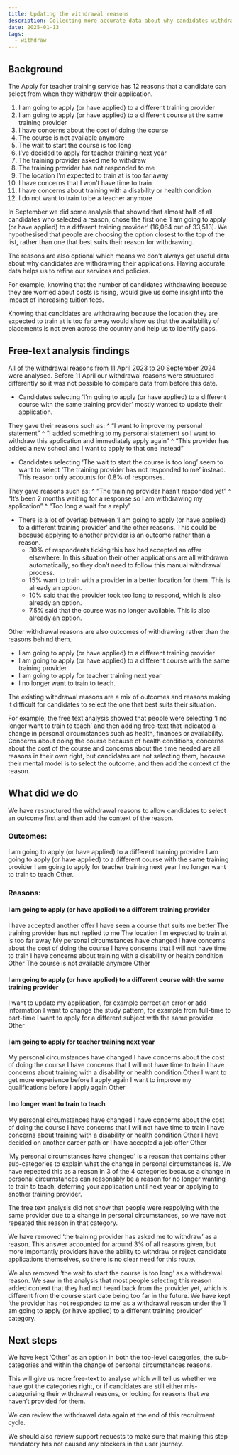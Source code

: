 ```yaml
---
title: Updating the withdrawal reasons
description: Collecting more accurate data about why candidates withdraw from courses.
date: 2025-01-13
tags:
  - withdraw
---
```


## Background
The Apply for teacher training service has 12 reasons that a candidate can select from when they withdraw their application. 

1. I am going to apply (or have applied) to a different training provider 
2. I am going to apply (or have applied) to a different course at the same training provider 
3. I have concerns about the cost of doing the course 
4. The course is not available anymore 
5. The wait to start the course is too long 
6. I’ve decided to apply for teacher training next year 
7. The training provider asked me to withdraw 
8. The training provider has not responded to me 
9. The location I’m expected to train at is too far away 
10. I have concerns that I won’t have time to train 
11. I have concerns about training with a disability or health condition 
12. I do not want to train to be a teacher anymore  

In September we did some analysis that showed that almost half of all candidates who selected a reason, chose the first one ‘I am going to apply (or have applied) to a different training provider’ (16,064 out of 33,513). We hypothesised that people are choosing the option closest to the top of the list, rather than one that best suits their reason for withdrawing. 

The reasons are also optional which means we don’t always get useful data about why candidates are withdrawing their applications. Having accurate data helps us to refine our services and policies.  

For example, knowing that the number of candidates withdrawing because they are worried about costs is rising, would give us some insight into the impact of increasing tuition fees.  

Knowing that candidates are withdrawing because the location they are expected to train at is too far away would show us that the availability of placements is not even across the country and help us to identify gaps.  

## Free-text analysis findings 

All of the withdrawal reasons from 11 April 2023 to 20 September 2024 were analysed. Before 11 April our withdrawal reasons were structured differently so it was not possible to compare data from before this date. 

* Candidates selecting ‘I’m going to apply (or have applied) to a different course with the same training provider’ mostly wanted to update their application. 

They gave their reasons such as: 
^ “I want to improve my personal statement” 
^ “I added something to my personal statement so I want to withdraw this application and immediately apply again” 
^ “This provider has added a new school and I want to apply to that one instead” 

* Candidates selecting ‘The wait to start the course is too long’ seem to want to select ‘The training provider has not responded to me’ instead. This reason only accounts for 0.8% of responses. 

They gave reasons such as: 
^ “The training provider hasn’t responded yet” 
^ “It’s been 2 months waiting for a response so I am withdrawing my application” 
^ “Too long a wait for a reply” 

* There is a lot of overlap between ‘I am going to apply (or have applied) to a different training provider’ and the other reasons. This could be because applying to another provider is an outcome rather than a reason. 
  * 30% of respondents ticking this box had accepted an offer elsewhere. In this situation their other applications are all withdrawn automatically, so they don’t need to follow this manual withdrawal process. 
  * 15% want to train with a provider in a better location for them. This is already an option. 
  * 10% said that the provider took too long to respond, which is also already an option. 
  * 7.5% said that the course was no longer available. This is also already an option. 

Other withdrawal reasons are also outcomes of withdrawing rather than the reasons behind them.  

  * I am going to apply (or have applied) to a different training provider
  * I am going to apply (or have applied) to a different course with the same training provider 
  * I am going to apply for teacher training next year 
  * I no longer want to train to teach. 

The existing withdrawal reasons are a mix of outcomes and reasons making it difficult for candidates to select the one that best suits their situation.  

For example, the free text analysis showed that people were selecting ‘I no longer want to train to teach’ and then adding free-text that indicated a change in personal circumstances such as health, finances or availability. Concerns about doing the course because of health conditions, concerns about the cost of the course and concerns about the time needed are all reasons in their own right, but candidates are not selecting them, because their mental model is to select the outcome, and then add the context of the reason. 

## What did we do 

We have restructured the withdrawal reasons to allow candidates to select an outcome first and then add the context of the reason. 

### Outcomes: 

I am going to apply (or have applied) to a different training provider 
I am going to apply (or have applied) to a different course with the same training provider 
I am going to apply for teacher training next year 
I no longer want to train to teach 
Other. 

### Reasons: 

#### I am going to apply (or have applied) to a different training provider 

I have accepted another offer 
I have seen a course that suits me better 
The training provider has not replied to me 
The location I'm expected to train at is too far away 
My personal circumstances have changed 
		I have concerns about the cost of doing the course 
		I have concerns that I will not have time to train 
		I have concerns about training with a disability or health condition 
		Other 
The course is not available anymore 
Other 
 
#### I am going to apply (or have applied) to a different course with the same training provider 

I want to update my application, for example correct an error or add information 
I want to change the study pattern, for example from full-time to part-time 
I want to apply for a different subject with the same provider 
Other 
 
#### I am going to apply for teacher training next year 

My personal circumstances have changed 
		I have concerns about the cost of doing the course 
		I have concerns that I will not have time to train 
		I have concerns about training with a disability or health condition 
		Other 
I want to get more experience before I apply again 
I want to improve my qualifications before I apply again 
Other 

#### I no longer want to train to teach 

My personal circumstances have changed 
		I have concerns about the cost of doing the course 
		I have concerns that I will not have time to train 
		I have concerns about training with a disability or health condition 
		Other 
I have decided on another career path or I have accepted a job offer 
Other 

‘My personal circumstances have changed’ is a reason that contains other sub-categories to explain what the change in personal circumstances is. We have repeated this as a reason in 3 of the 4 categories because a change in personal circumstances can reasonably be a reason for no longer wanting to train to teach, deferring your application until next year or applying to another training provider.  

The free text analysis did not show that people were reapplying with the same provider due to a change in personal circumstances, so we have not repeated this reason in that category. 

We have removed ‘the training provider has asked me to withdraw’ as a reason. This answer accounted for around 3% of all reasons given, but more importantly providers have the ability to withdraw or reject candidate applications themselves, so there is no clear need for this route. 

We also removed ‘the wait to start the course is too long’ as a withdrawal reason. We saw in the analysis that most people selecting this reason added context that they had not heard back from the provider yet, which is different from the course start date being too far in the future. We have kept ‘the provider has not responded to me’ as a withdrawal reason under the ‘I am going to apply (or have applied) to a different training provider’ category. 

## Next steps 

We have kept ‘Other’ as an option in both the top-level categories, the sub-categories and within the change of personal circumstances reasons.  

This will give us more free-text to analyse which will tell us whether we have got the categories right, or if candidates are still either mis-categorising their withdrawal reasons, or looking for reasons that we haven’t provided for them.  

We can review the withdrawal data again at the end of this recruitment cycle.  

We should also review support requests to make sure that making this step mandatory has not caused any blockers in the user journey. 